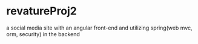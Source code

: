 # revatureProj2
a social media site with an angular front-end and utilizing spring(web mvc, orm, security) in the backend
